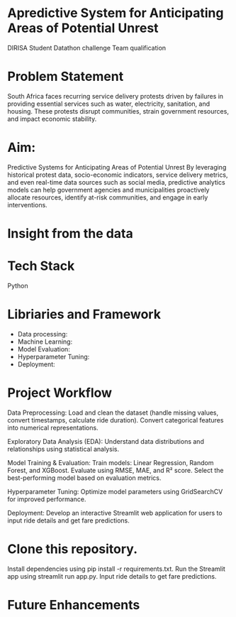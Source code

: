 ﻿# Apredictive System for Anticipating Areas of Potential Unrest
 
 DIRISA Student Datathon challenge Team qualification
 
# Problem Statement
South Africa faces recurring service delivery protests driven by failures in providing essential services such as water, electricity, sanitation, and housing. These protests disrupt communities, strain government resources, and impact economic stability.

# Aim:
Predictive Systems for Anticipating Areas of Potential Unrest
By leveraging historical protest data, socio-economic indicators, service delivery metrics, and even real-time data sources such as social media, predictive analytics models can help government agencies and municipalities proactively allocate resources, identify at-risk communities, and engage in early interventions.

# Insight from the data


 # Tech Stack 
Python

# Libriaries and Framework
-  Data processing:
-  Machine Learning:
-  Model Evaluation:
-  Hyperparameter Tuning:
-  Deployment:

# Project Workflow

Data Preprocessing:
Load and clean the dataset (handle missing values, convert timestamps, calculate ride duration).
Convert categorical features into numerical representations.

Exploratory Data Analysis (EDA):
Understand data distributions and relationships using statistical analysis.

Model Training & Evaluation:
Train models: Linear Regression, Random Forest, and XGBoost.
Evaluate using RMSE, MAE, and R² score.
Select the best-performing model based on evaluation metrics.

Hyperparameter Tuning:
Optimize model parameters using GridSearchCV for improved performance.

Deployment:
Develop an interactive Streamlit web application for users to input ride details and get fare predictions.

# Clone this repository.
Install dependencies using pip install -r requirements.txt.
Run the Streamlit app using streamlit run app.py.
Input ride details to get fare predictions.

# Future Enhancements

 







